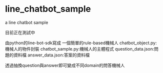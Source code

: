 # line_chatbot_sample
a line chatbot sample

目前正在測試中

由python的line-bot-sdk寫成
一個簡單的rule-based機械人
chatbot_object.py:機械人的物件封裝
chatbot_sample.py:機械人的主體程式
question_data.json:問題的資料檔
answer_data.json:答案的資料檔

透過抽換question與answer即可變成不同domain的問答機械人
